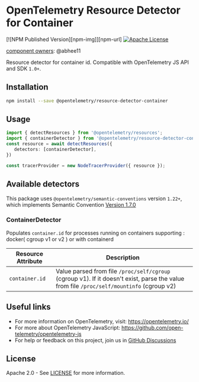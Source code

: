 # OpenTelemetry Resource Detector for Container

[![NPM Published Version][npm-img]][npm-url]
[![Apache License][license-image]][license-image]

[component owners](https://github.com/open-telemetry/opentelemetry-js-contrib/blob/main/.github/component_owners.yml): @abhee11

Resource detector for container id.
Compatible with OpenTelemetry JS API and SDK `1.0+`.

## Installation

```bash
npm install --save @opentelemetry/resource-detector-container
```

## Usage

```typescript
import { detectResources } from '@opentelemetry/resources';
import { containerDetector } from '@opentelemetry/resource-detector-container'
const resource = await detectResources({
   detectors: [containerDetector],
})

const tracerProvider = new NodeTracerProvider({ resource });
```

## Available detectors

This package uses `@opentelemetry/semantic-conventions` version `1.22+`, which implements Semantic Convention [Version 1.7.0](https://github.com/open-telemetry/opentelemetry-specification/blob/v1.7.0/semantic_conventions/README.md)

### ContainerDetector

Populates `container.id` for processes running on containers supporting : docker( cgroup v1 or v2 ) or with containerd

| Resource Attribute |  Description                                                                                                                             |
|--------------------|------------------------------------------------------------------------------------------------------------------------------------------|
| `container.id`     | Value parsed from file `/proc/self/cgroup` (cgroup v1). If it doesn't exist, parse the value from file `/proc/self/mountinfo` (cgroup v2)|

## Useful links

- For more information on OpenTelemetry, visit: <https://opentelemetry.io/>
- For more about OpenTelemetry JavaScript: <https://github.com/open-telemetry/opentelemetry-js>
- For help or feedback on this project, join us in [GitHub Discussions][discussions-url]

## License

Apache 2.0 - See [LICENSE][license-url] for more information.

[discussions-url]: https://github.com/open-telemetry/opentelemetry-js/discussions
[license-url]: https://github.com/open-telemetry/opentelemetry-js-contrib/blob/main/LICENSE
[license-image]: https://img.shields.io/badge/license-Apache_2.0-green.svg?style=flat
